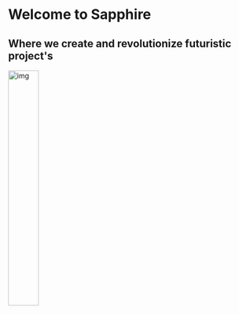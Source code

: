 # Welcome to Sapphire
## Where we create and revolutionize futuristic project's
<img align="center" width="35%" height="auto" src="https://i.imgur.com/ElCYmXG.png" alt="img">
